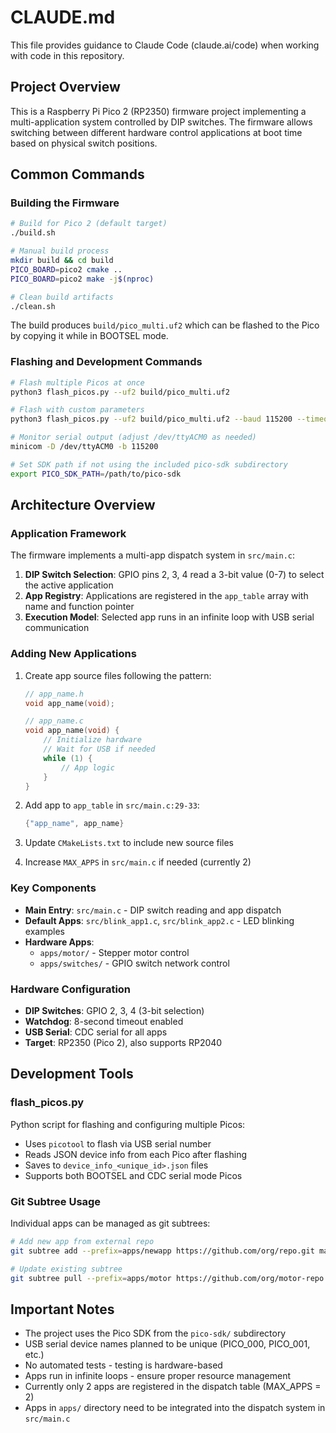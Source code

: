 # CLAUDE.md

This file provides guidance to Claude Code (claude.ai/code) when working with code in this repository.

## Project Overview

This is a Raspberry Pi Pico 2 (RP2350) firmware project implementing a multi-application system controlled by DIP switches. The firmware allows switching between different hardware control applications at boot time based on physical switch positions.

## Common Commands

### Building the Firmware

```bash
# Build for Pico 2 (default target)
./build.sh

# Manual build process
mkdir build && cd build
PICO_BOARD=pico2 cmake ..
PICO_BOARD=pico2 make -j$(nproc)

# Clean build artifacts
./clean.sh
```

The build produces `build/pico_multi.uf2` which can be flashed to the Pico by copying it while in BOOTSEL mode.

### Flashing and Development Commands

```bash
# Flash multiple Picos at once
python3 flash_picos.py --uf2 build/pico_multi.uf2

# Flash with custom parameters
python3 flash_picos.py --uf2 build/pico_multi.uf2 --baud 115200 --timeout 10

# Monitor serial output (adjust /dev/ttyACM0 as needed)
minicom -D /dev/ttyACM0 -b 115200

# Set SDK path if not using the included pico-sdk subdirectory
export PICO_SDK_PATH=/path/to/pico-sdk
```

## Architecture Overview

### Application Framework

The firmware implements a multi-app dispatch system in `src/main.c`:

1. **DIP Switch Selection**: GPIO pins 2, 3, 4 read a 3-bit value (0-7) to select the active application
2. **App Registry**: Applications are registered in the `app_table` array with name and function pointer
3. **Execution Model**: Selected app runs in an infinite loop with USB serial communication

### Adding New Applications

1. Create app source files following the pattern:
   ```c
   // app_name.h
   void app_name(void);
   
   // app_name.c
   void app_name(void) {
       // Initialize hardware
       // Wait for USB if needed
       while (1) {
           // App logic
       }
   }
   ```

2. Add app to `app_table` in `src/main.c:29-33`:
   ```c
   {"app_name", app_name}
   ```

3. Update `CMakeLists.txt` to include new source files

4. Increase `MAX_APPS` in `src/main.c` if needed (currently 2)

### Key Components

- **Main Entry**: `src/main.c` - DIP switch reading and app dispatch
- **Default Apps**: `src/blink_app1.c`, `src/blink_app2.c` - LED blinking examples
- **Hardware Apps**: 
  - `apps/motor/` - Stepper motor control
  - `apps/switches/` - GPIO switch network control

### Hardware Configuration

- **DIP Switches**: GPIO 2, 3, 4 (3-bit selection)
- **Watchdog**: 8-second timeout enabled
- **USB Serial**: CDC serial for all apps
- **Target**: RP2350 (Pico 2), also supports RP2040

## Development Tools

### flash_picos.py

Python script for flashing and configuring multiple Picos:
- Uses `picotool` to flash via USB serial number
- Reads JSON device info from each Pico after flashing
- Saves to `device_info_<unique_id>.json` files
- Supports both BOOTSEL and CDC serial mode Picos

### Git Subtree Usage

Individual apps can be managed as git subtrees:
```bash
# Add new app from external repo
git subtree add --prefix=apps/newapp https://github.com/org/repo.git main --squash

# Update existing subtree
git subtree pull --prefix=apps/motor https://github.com/org/motor-repo.git main --squash
```

## Important Notes

- The project uses the Pico SDK from the `pico-sdk/` subdirectory
- USB serial device names planned to be unique (PICO_000, PICO_001, etc.)
- No automated tests - testing is hardware-based
- Apps run in infinite loops - ensure proper resource management
- Currently only 2 apps are registered in the dispatch table (MAX_APPS = 2)
- Apps in `apps/` directory need to be integrated into the dispatch system in `src/main.c`